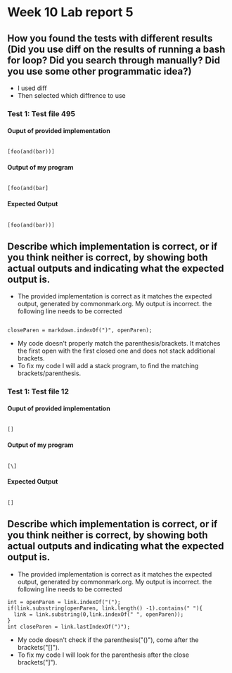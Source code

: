# Week 10 Lab report 5

## How you found the tests with different results (Did you use diff on the results of running a bash for loop? Did you search through manually? Did you use some other programmatic idea?)
- I used diff
- Then selected which diffrence to use

### Test 1: Test file 495
#### Ouput of provided implementation
```

[foo(and(bar))]

```

#### Output of my program

```

[foo(and(bar]

```

#### Expected Output

```

[foo(and(bar))]

```


## Describe which implementation is correct, or if you think neither is correct, by showing both actual outputs and indicating what the expected output is.
- The provided implementation is correct as it matches the expected output, generated by commonmark.org. My output is incorrect. the following line needs to be corrected 

```

closeParen = markdown.indexOf(")", openParen);

```

- My code doesn't properly match the parenthesis/brackets. It matches the first open with the first closed one and does not stack additional brackets.
- To fix my code I will add a stack program, to find the matching brackets/parenthesis.

### Test 1: Test file 12
#### Ouput of provided implementation
```

[]

```

#### Output of my program

```

[\]

```

#### Expected Output

```

[]

```

## Describe which implementation is correct, or if you think neither is correct, by showing both actual outputs and indicating what the expected output is.
- The provided implementation is correct as it matches the expected output, generated by commonmark.org. My output is incorrect. the following line needs to be corrected 
```
int = openParen = link.indexOf("(");
if(link.subsstring(openParen, link.length() -1).contains(" "){
  link = link.substring(0,link.indexOf(" ", openParen));
}
int closeParen = link.lastIndexOf(")");

```
- My code doesn't check if the parenthesis("()"), come after the brackets("[]").
- To fix my code I will look for the parenthesis after the close brackets("]").



